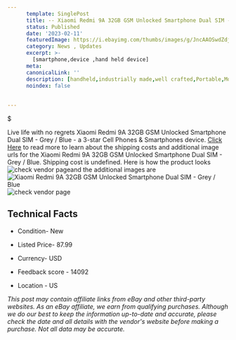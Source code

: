 ```yaml
---
      template: SinglePost
      title: -- Xiaomi Redmi 9A 32GB GSM Unlocked Smartphone Dual SIM - Grey / Blue
      status: Published
      date: '2023-02-11'
      featuredImage: https://i.ebayimg.com/thumbs/images/g/JncAAOSwdZdjDMJc/s-l225.jpg
      category: News , Updates
      excerpt: >-
        [smartphone,device ,hand held device]
      meta:
      canonicalLink: ''
      description: [handheld,industrially made,well crafted,Portable,Mobile,Compact,Convenient,Lightweight,Maneuverable,Man-portable,Miniature,Carriable,Hand-held,Light,Holdable,Transportable,Mobile device,Pocket-sized,On-the-go,Wireless,Cordless,Compact size,Convenient size, smartphone,device ,hand held device]
      noindex: false
      
        
---
```

$

Live life with no regrets Xiaomi Redmi 9A 32GB GSM Unlocked Smartphone Dual SIM - Grey / Blue - a 3-star Cell Phones & Smartphones device. [Click Here](https://www.ebay.com/itm/225139902598?hash=item346b624886%3Ag%3AJncAAOSwdZdjDMJc&mkevt=1&mkcid=1&mkrid=711-53200-19255-0&campid=%253CePNCampaignId%253E&customid=%253CreferenceId%253E&toolid=10049) to read more to learn about the shipping costs and additional image urls for the Xiaomi Redmi 9A 32GB GSM Unlocked Smartphone Dual SIM - Grey / Blue. Shipping cost is undefined. Here is how the product looks ![check vendor page](https://i.ebayimg.com/thumbs/images/g/JncAAOSwdZdjDMJc/s-l225.jpg)and the additional images are![Xiaomi Redmi 9A 32GB GSM Unlocked Smartphone Dual SIM - Grey / Blue](https://i.ebayimg.com/images/g/JncAAOSwdZdjDMJc/s-l500.jpg)![check vendor page](https://origin-galleryplus.ebayimg.com/ws/web/225139902598_2_0_1/225x225.jpg,https://origin-galleryplus.ebayimg.com/ws/web/225139902598_3_0_1/225x225.jpg,https://origin-galleryplus.ebayimg.com/ws/web/225139902598_4_0_1/225x225.jpg,https://origin-galleryplus.ebayimg.com/ws/web/225139902598_5_0_1/225x225.jpg)



 ## Technical Facts 



     
      

 - Condition- New 


      

 - Listed Price- 87.99 


      

 - Currency- USD 


      

 - Feedback score - 14092 


      

 - Location - US 


      
      

 *_This post may contain affiliate links from eBay and other third-party websites. As an eBay affiliate, we earn from qualifying purchases. Although we do our best to keep the information up-to-date and accurate, please check the date and all details with the vendor's website before making a purchase. Not all data may be accurate._*







